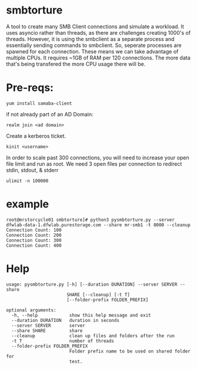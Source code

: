 # smbtorture

A tool to create many SMB Client connections and simulate a workload.  It uses asyncio rather than threads, as there are challenges creating 1000's of threads.  However, it is using the smbclient as a separate process and essentially sending commands to smbclient.  So, seperate processes are spawned for each connection.  These means we can take advantage of multiple CPUs.   It requires ~1GB of RAM per 120 connections.  The more data that's being transfered the more CPU usage there will be.

# Pre-reqs:
```
yum install samaba-client
```

if not already part of an AD Domain:
```
realm join <ad domain>
```
  
Create a kerberos ticket.
```
kinit <username>
```
  
In order to scale past 300 connections, you will need to increase your open file limit and run as root.  We need 3 open files per connection to redirect stdin, stdout, & stderr
```
ulimit -n 100000
```
  
# example
```
root@mrstorcycle01 smbtorture]# python3 pysmbtorture.py --server dfwlab-data-1.dfwlab.purestorage.com --share mr-smb1 -t 8000 --cleanup
Connection Count: 100
Connection Count: 200
Connection Count: 300
Connection Count: 400
```

# Help

```
usage: pysmbtorture.py [-h] [--duration DURATION] --server SERVER --share
                       SHARE [--cleanup] [-t T]
                       [--folder-prefix FOLDER_PREFIX]

optional arguments:
  -h, --help            show this help message and exit
  --duration DURATION   duration in seconds
  --server SERVER       server
  --share SHARE         share
  --cleanup             clean up files and folders after the run
  -t T                  number of threads
  --folder-prefix FOLDER_PREFIX
                        Folder prefix name to be used on shared folder for
                        test.
```

  

